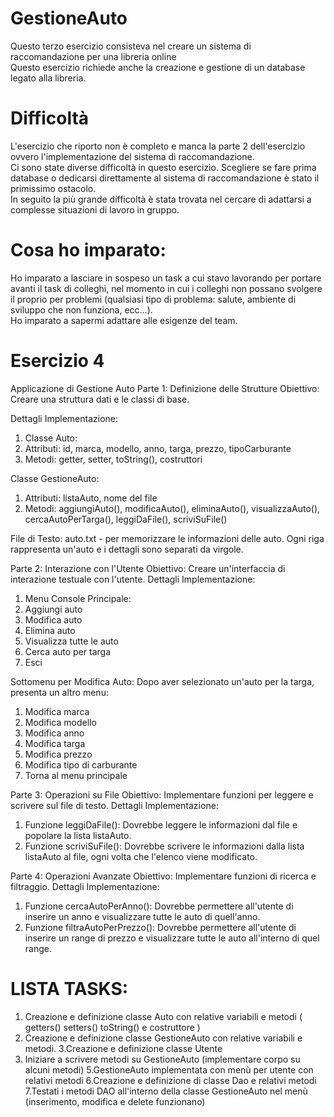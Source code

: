 # GestioneAuto
Questo terzo esercizio consisteva nel creare un sistema di raccomandazione per una libreria online<br />
Questo esercizio richiede anche la creazione e gestione di un database legato alla libreria.

# Difficoltà
L'esercizio che riporto non è completo e manca la parte 2 dell'esercizio ovvero l'implementazione del sistema di raccomandazione.<br />
Ci sono state diverse difficoltà in questo esercizio. Scegliere se fare prima database o dedicarsi direttamente al sistema di raccomandazione è stato il primissimo ostacolo.<br />
In seguito la più grande difficoltà è stata trovata nel cercare di adattarsi a complesse situazioni di lavoro in gruppo.

# Cosa ho imparato:
Ho imparato a lasciare in sospeso un task a cui stavo lavorando per portare avanti il task di colleghi, nel momento in cui i colleghi non possano svolgere il proprio per problemi (qualsiasi tipo di problema: salute, ambiente di sviluppo che non funziona, ecc...).<br />
Ho imparato a sapermi adattare alle esigenze del team.

# Esercizio 4

Applicazione di Gestione Auto
Parte 1: Definizione delle Strutture
Obiettivo: Creare una struttura dati e le classi di base.

Dettagli Implementazione:
1. Classe Auto:
2. Attributi: id, marca, modello, anno, targa, prezzo, tipoCarburante
3. Metodi: getter, setter, toString(), costruttori

Classe GestioneAuto:
1. Attributi: listaAuto, nome del file
2. Metodi: aggiungiAuto(), modificaAuto(), eliminaAuto(), visualizzaAuto(), cercaAutoPerTarga(), leggiDaFile(), scriviSuFile()

File di Testo: auto.txt - per memorizzare le informazioni delle auto. Ogni riga rappresenta un'auto e i dettagli sono separati da virgole.

Parte 2: Interazione con l'Utente
Obiettivo: Creare un'interfaccia di interazione testuale con l'utente.
Dettagli Implementazione:
1. Menu Console Principale:
2. Aggiungi auto
3. Modifica auto
4. Elimina auto
5. Visualizza tutte le auto
6. Cerca auto per targa
7. Esci

Sottomenu per Modifica Auto: Dopo aver selezionato un'auto per la targa, presenta un altro menu:
1. Modifica marca
2. Modifica modello
3. Modifica anno
4. Modifica targa
5. Modifica prezzo
6. Modifica tipo di carburante
7. Torna al menu principale

Parte 3: Operazioni su File
Obiettivo: Implementare funzioni per leggere e scrivere sul file di testo.
Dettagli Implementazione:
1. Funzione leggiDaFile(): Dovrebbe leggere le informazioni dal file e popolare la lista listaAuto.
2. Funzione scriviSuFile(): Dovrebbe scrivere le informazioni dalla lista listaAuto al file, ogni volta che l'elenco viene modificato.

Parte 4: Operazioni Avanzate
Obiettivo: Implementare funzioni di ricerca e filtraggio.
Dettagli Implementazione:
1. Funzione cercaAutoPerAnno(): Dovrebbe permettere all'utente di inserire un anno e visualizzare tutte le auto di quell'anno.
2. Funzione filtraAutoPerPrezzo(): Dovrebbe permettere all'utente di inserire un range di prezzo e visualizzare tutte le auto all'interno di quel range.

# LISTA TASKS:

1. Creazione e definizione classe Auto con relative variabili e metodi ( getters() setters() toString() e costruttore )
2. Creazione e definizione classe GestioneAuto con relative variabili e metodi.
3.Creazione e definizione classe Utente
4. Iniziare a scrivere metodi su GestioneAuto (implementare corpo su alcuni metodi)
5.GestioneAuto implementata con menù per utente con relativi metodi
6.Creazione e definizione di classe Dao e relativi metodi
7.Testati i metodi DAO all'interno della classe GestioneAuto nel menù (inserimento, modifica e delete funzionano)
